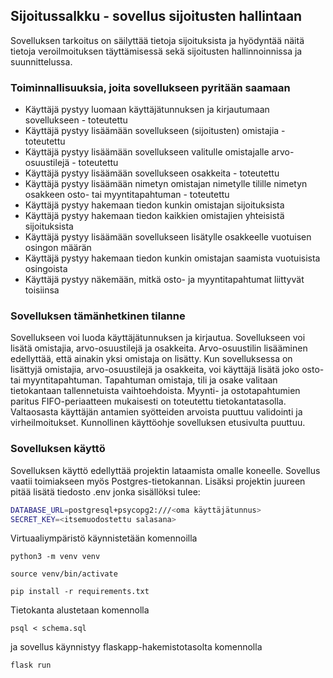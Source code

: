 ## Sijoitussalkku - sovellus sijoitusten hallintaan
Sovelluksen tarkoitus on säilyttää tietoja sijoituksista ja hyödyntää näitä tietoja veroilmoituksen 
täyttämisessä sekä sijoitusten hallinnoinnissa ja suunnittelussa. 

### Toiminnallisuuksia, joita sovellukseen pyritään saamaan
- Käyttäjä pystyy luomaan käyttäjätunnuksen ja kirjautumaan sovellukseen - toteutettu
- Käyttäjä pystyy lisäämään sovellukseen (sijoitusten) omistajia - toteutettu
- Käyttäjä pystyy lisäämään sovellukseen valitulle omistajalle arvo-osuustilejä - toteutettu 
- Käyttäjä pystyy lisäämään sovellukseen osakkeita - toteutettu
- Käyttäjä pystyy lisäämään nimetyn omistajan nimetylle tilille nimetyn osakkeen osto- tai myyntitapahtuman - toteutettu
- Käyttäjä pystyy hakemaan tiedon kunkin omistajan sijoituksista
- Käyttäjä pystyy hakemaan tiedon kaikkien omistajien yhteisistä sijoituksista
- Käyttäjä pystyy lisäämään sovellukseen lisätylle osakkeelle vuotuisen osingon määrän
- Käyttäjä pystyy hakemaan tiedon kunkin omistajan saamista vuotuisista osingoista
- Käyttäjä pystyy näkemään, mitkä osto- ja myyntitapahtumat liittyvät toisiinsa

### Sovelluksen tämänhetkinen tilanne
Sovellukseen voi luoda käyttäjätunnuksen ja kirjautua. Sovellukseen voi lisätä omistajia, arvo-osuustilejä ja osakkeita.
Arvo-osuustilin lisääminen edellyttää, että ainakin yksi omistaja on lisätty. Kun sovelluksessa on lisättyjä omistajia,
arvo-osuustilejä ja osakkeita, voi käyttäjä lisätä joko osto- tai myyntitapahtuman. Tapahtuman omistaja, tili ja osake
valitaan tietokantaan tallennetuista vaihtoehdoista. Myynti- ja ostotapahtumien paritus FIFO-periaatteen mukaisesti on
toteutettu tietokantatasolla. Valtaosasta käyttäjän antamien syötteiden arvoista puuttuu validointi ja virheilmoitukset.
Kunnollinen käyttöohje sovelluksen etusivulta puuttuu.

### Sovelluksen käyttö
Sovelluksen käyttö edellyttää projektin lataamista omalle koneelle. Sovellus vaatii toimiakseen myös
Postgres-tietokannan. Lisäksi projektin juureen pitää lisätä tiedosto .env jonka sisällöksi tulee:
```bash
DATABASE_URL=postgresql+psycopg2:///<oma käyttäjätunnus>
SECRET_KEY=<itsemuodostettu salasana>
```
Virtuaaliympäristö käynnistetään komennoilla 
```
python3 -m venv venv
```
```
source venv/bin/activate
```
```
pip install -r requirements.txt
```
Tietokanta alustetaan komennolla
```
psql < schema.sql
```
ja sovellus käynnistyy flaskapp-hakemistotasolta komennolla
```
flask run
```
